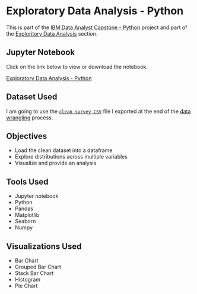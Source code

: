 # Exploratory Data Analysis - Python

<p>This is part of the <a href = 'https://github.com/FaiLuReH3Ro/IBM-DataAnalyst-Capstone'>IBM Data Analyst Capstone - Python</a> project and part of the <a href = 'https://github.com/FaiLuReH3Ro/ibm-da-capstone-py?tab=readme-ov-file#exploratory-data'>Exploritory Data Analysis</a> section.</p>

## Jupyter Notebook

Click on the link below to view or download the notebook.

[Exploratory Data Analysis - Python](https://github.com/FaiLuReH3Ro/exploritory-da-py/blob/main/Exploritory_DA.ipynb)

## Dataset Used

I am going to use the [`clean survey CSV`](https://github.com/FaiLuReH3Ro/exploritory-da-py/blob/main/clean_survey_data.csv) file I exported at the end of the [data wrangling](https://github.com/FaiLuReH3Ro/data-wrangling-py) process.

## Objectives

* Load the clean dataset into a dataframe
* Explore distributions across multiple variables
* Visualize and provide an analysis

## Tools Used

* Jupyter notebook
* Python
* Pandas
* Matplotlib
* Seaborn
* Numpy

## Visualizations Used

* Bar Chart
* Grouped Bar Chart
* Stack Bar Chart
* Histogram
* Pie Chart
